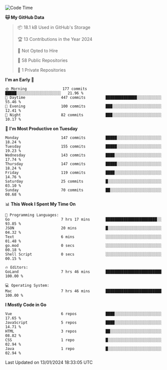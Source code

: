 <!--START_SECTION:waka-->
![Code Time](http://img.shields.io/badge/Code%20Time-957%20hrs%2035%20mins-blue)

**🐱 My GitHub Data** 

> 📦 18.1 kB Used in GitHub's Storage 
 > 
> 🏆 13 Contributions in the Year 2024
 > 
> 🚫 Not Opted to Hire
 > 
> 📜 58 Public Repositories 
 > 
> 🔑 1 Private Repositories 
 > 
**I'm an Early 🐤** 

```text
🌞 Morning                177 commits         █████░░░░░░░░░░░░░░░░░░░░   21.96 % 
🌆 Daytime                447 commits         ██████████████░░░░░░░░░░░   55.46 % 
🌃 Evening                100 commits         ███░░░░░░░░░░░░░░░░░░░░░░   12.41 % 
🌙 Night                  82 commits          ███░░░░░░░░░░░░░░░░░░░░░░   10.17 % 
```
📅 **I'm Most Productive on Tuesday** 

```text
Monday                   147 commits         █████░░░░░░░░░░░░░░░░░░░░   18.24 % 
Tuesday                  155 commits         █████░░░░░░░░░░░░░░░░░░░░   19.23 % 
Wednesday                143 commits         ████░░░░░░░░░░░░░░░░░░░░░   17.74 % 
Thursday                 147 commits         █████░░░░░░░░░░░░░░░░░░░░   18.24 % 
Friday                   119 commits         ████░░░░░░░░░░░░░░░░░░░░░   14.76 % 
Saturday                 25 commits          █░░░░░░░░░░░░░░░░░░░░░░░░   03.10 % 
Sunday                   70 commits          ██░░░░░░░░░░░░░░░░░░░░░░░   08.68 % 
```


📊 **This Week I Spent My Time On** 

```text
💬 Programming Languages: 
Go                       7 hrs 17 mins       ███████████████████████░░   93.85 % 
JSON                     20 mins             █░░░░░░░░░░░░░░░░░░░░░░░░   04.32 % 
Text                     6 mins              ░░░░░░░░░░░░░░░░░░░░░░░░░   01.48 % 
go.mod                   0 secs              ░░░░░░░░░░░░░░░░░░░░░░░░░   00.18 % 
Shell Script             0 secs              ░░░░░░░░░░░░░░░░░░░░░░░░░   00.15 % 

🔥 Editors: 
GoLand                   7 hrs 46 mins       █████████████████████████   100.00 % 

💻 Operating System: 
Mac                      7 hrs 46 mins       █████████████████████████   100.00 % 
```

**I Mostly Code in Go** 

```text
Vue                      6 repos             ████░░░░░░░░░░░░░░░░░░░░░   17.65 % 
JavaScript               5 repos             ████░░░░░░░░░░░░░░░░░░░░░   14.71 % 
HTML                     3 repos             ██░░░░░░░░░░░░░░░░░░░░░░░   08.82 % 
CSS                      1 repo              █░░░░░░░░░░░░░░░░░░░░░░░░   02.94 % 
Java                     1 repo              █░░░░░░░░░░░░░░░░░░░░░░░░   02.94 % 
```




 Last Updated on 13/01/2024 18:33:05 UTC
<!--END_SECTION:waka-->
